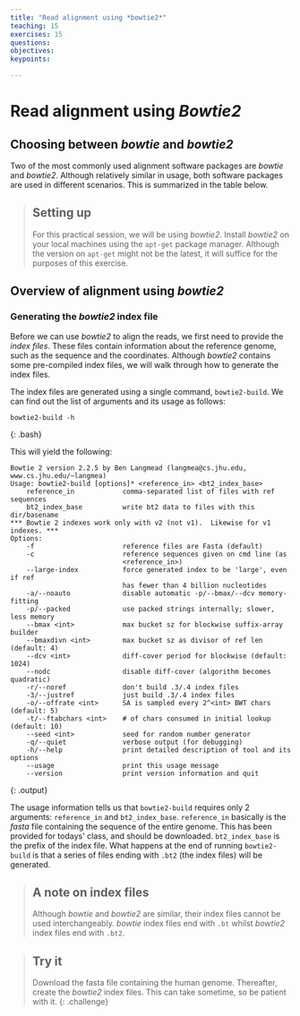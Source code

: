 ```yaml
---
title: "Read alignment using *bowtie2*"
teaching: 15
exercises: 15
questions:
objectives:
keypoints:

---
```


# Read alignment using *Bowtie2* 
## Choosing between *bowtie* and *bowtie2* 
Two of the most commonly used alignment software packages are *bowtie* and *bowtie2*. Although relatively similar in usage, both software packages are used in different scenarios. This is summarized in the table below. 

> ## Setting up 
>
> For this practical session, we will be using *bowtie2*. Install *bowtie2* on your local machines using the `apt-get` package manager. Although the version on `apt-get` might not be the latest, it will suffice for the purposes of this exercise. 

## Overview of alignment using *bowtie2* 

### Generating the *bowtie2* index file
Before we can use *bowtie2* to align the reads, we first need to provide the *index files*. These files contain information about the reference genome, such as the sequence and the coordinates. Although *bowtie2* contains some pre-compiled index files, we will walk through how to generate the index files. 

The index files are generated using a single command, `bowtie2-build`. We can find out the list of arguments and its usage as follows:

~~~
bowtie2-build -h
~~~
{: .bash}

This will yield the following:
~~~
Bowtie 2 version 2.2.5 by Ben Langmead (langmea@cs.jhu.edu, www.cs.jhu.edu/~langmea)
Usage: bowtie2-build [options]* <reference_in> <bt2_index_base>
    reference_in            comma-separated list of files with ref sequences
    bt2_index_base          write bt2 data to files with this dir/basename
*** Bowtie 2 indexes work only with v2 (not v1).  Likewise for v1 indexes. ***
Options:
    -f                      reference files are Fasta (default)
    -c                      reference sequences given on cmd line (as
                            <reference_in>)
    --large-index           force generated index to be 'large', even if ref
                            has fewer than 4 billion nucleotides
    -a/--noauto             disable automatic -p/--bmax/--dcv memory-fitting
    -p/--packed             use packed strings internally; slower, less memory
    --bmax <int>            max bucket sz for blockwise suffix-array builder
    --bmaxdivn <int>        max bucket sz as divisor of ref len (default: 4)
    --dcv <int>             diff-cover period for blockwise (default: 1024)
    --nodc                  disable diff-cover (algorithm becomes quadratic)
    -r/--noref              don't build .3/.4 index files
    -3/--justref            just build .3/.4 index files
    -o/--offrate <int>      SA is sampled every 2^<int> BWT chars (default: 5)
    -t/--ftabchars <int>    # of chars consumed in initial lookup (default: 10)
    --seed <int>            seed for random number generator
    -q/--quiet              verbose output (for debugging)
    -h/--help               print detailed description of tool and its options
    --usage                 print this usage message
    --version               print version information and quit
~~~ 
{: .output}

The usage information tells us that `bowtie2-build` requires only 2 arguments: `reference_in` and `bt2_index_base`. `reference_in` basically is the *fasta* file containing the sequence of the entire genome. This has been provided for todays' class, and should be downloaded. `bt2_index_base` is the prefix of the index file. What happens at the end of running `bowtie2-build` is that a series of files ending with `.bt2` (the index files) will be generated. 

> ## A note on index files
>
> Although *bowtie* and *bowtie2* are similar, their index files cannot be used interchangeably. *bowtie* index files end with `.bt` whilst *bowtie2* index files end with `.bt2`. 

> ## Try it
>
> Download the fasta file containing the human genome. Thereafter, create the *bowtie2* index files. This can take sometime, so be patient with it.
{: .challenge}


